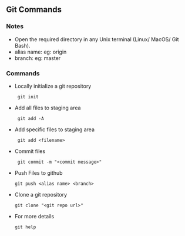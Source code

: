 ## Git Commands ##

### Notes ###
    
* Open the required directory in any Unix terminal (Linux/ MacOS/ Git Bash).
* alias name: eg: origin
* branch: eg: master

### Commands ###

* Locally initialize a git repository

       git init
       
 * Add all files to staging area
 
        git add -A
        
        
 * Add specific files to staging area
 
        git add <filename>
        
 * Commit files
        
        git commit -m "<commit message>"
        
  * Push Files to github
  
        git push <alias name> <branch>
      
  * Clone a git repository
  
        git clone "<git repo url>"
  
  * For more details
  
        git help
